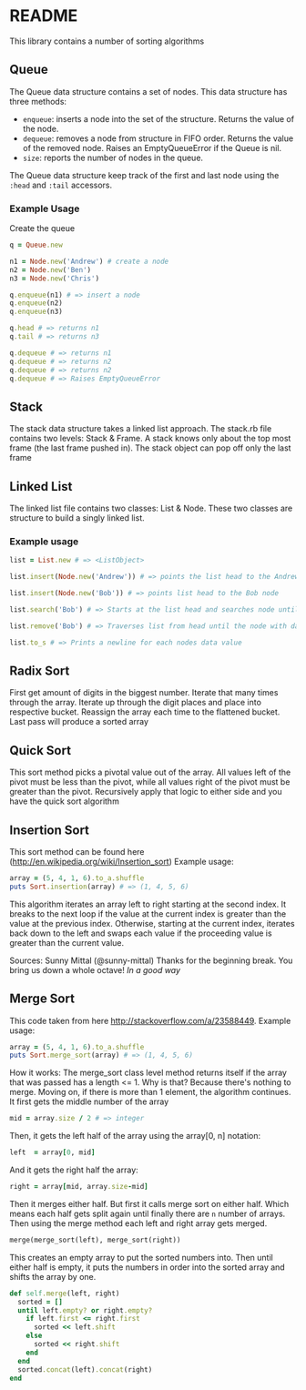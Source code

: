 # README
This library contains a number of sorting algorithms

## Queue
The Queue data structure contains a set of nodes. This data structure has three methods:
- `enqueue`: inserts a node into the set of the structure. Returns the value of the node.
- `dequeue`: removes a node from structure in FIFO order. Returns the value of the removed node. Raises an EmptyQueueError if the Queue is nil.
- `size`: reports the number of nodes in the queue. 

The Queue data structure keep track of the first and last node using the `:head` and `:tail` accessors.

### Example Usage
Create the queue
```ruby
q = Queue.new

n1 = Node.new('Andrew') # create a node
n2 = Node.new('Ben')
n3 = Node.new('Chris')

q.enqueue(n1) # => insert a node
q.enqueue(n2)
q.enqueue(n3)

q.head # => returns n1
q.tail # => returns n3

q.dequeue # => returns n1
q.dequeue # => returns n2
q.dequeue # => returns n2
q.dequeue # => Raises EmptyQueueError
```

## Stack
The stack data structure takes a linked list approach. The stack.rb file contains two levels: Stack & Frame. A stack knows only about the top most frame (the last frame pushed in). The stack object can pop off only the last frame

## Linked List
The linked list file contains two classes: List & Node. These two classes are structure to build a singly linked list.
### Example usage
```ruby
list = List.new # => <ListObject>

list.insert(Node.new('Andrew')) # => points the list head to the Andrew node

list.insert(Node.new('Bob')) # => points list head to the Bob node

list.search('Bob') # => Starts at the list head and searches node until a node with data == 'Bob' is found

list.remove('Bob') # => Traverses list from head until the node with data == 'Bob' is found then removes it and updates connections

list.to_s # => Prints a newline for each nodes data value
```

## Radix Sort
First get amount of digits in the biggest number.
Iterate that many times through the array.
Iterate up through the digit places and place into respective bucket.
Reassign the array each time to the flattened bucket.
Last pass will produce a sorted array

## Quick Sort
This sort method picks a pivotal value out of the array. All values left of the pivot must be less than the pivot, while all values right of the pivot must be greater than the pivot. Recursively apply that logic to either side and you have the quick sort algorithm

## Insertion Sort
This sort method can be found here (http://en.wikipedia.org/wiki/Insertion_sort)
Example usage:
```ruby
array = (5, 4, 1, 6).to_a.shuffle
puts Sort.insertion(array) # => (1, 4, 5, 6)
```
This algorithm iterates an array left to right starting at the second index. It breaks to the next loop if the value at the current index is greater than the value at the previous index. Otherwise, starting at the current index, iterates back down to the left and swaps each value if the proceeding value is greater than the current value. 

Sources: Sunny Mittal (@sunny-mittal) Thanks for the beginning break. You bring us down a whole octave! *In a good way*

## Merge Sort
This code taken from here http://stackoverflow.com/a/23588449.
Example usage:
```ruby
array = (5, 4, 1, 6).to_a.shuffle
puts Sort.merge_sort(array) # => (1, 4, 5, 6)
```

How it works:
The merge_sort class level method returns itself if the array that was passed has a length <= 1. Why is that?
Because there's nothing to merge. Moving on, if there is more than 1 element, the algorithm continues.
It first gets the middle number of the array
```ruby
mid = array.size / 2 # => integer
```
Then, it gets the left half of the array using the array[0, n] notation:
```ruby
left  = array[0, mid]
```
And it gets the right half the array:
```ruby
right = array[mid, array.size-mid]
```
Then it merges either half. But first it calls merge sort on either half. Which means each half gets split again until finally there are `n` number of arrays.
Then using the merge method each left and right array gets merged.
```ruby
merge(merge_sort(left), merge_sort(right))
```
This creates an empty array to put the sorted numbers into.
Then until either half is empty, it puts the numbers in order into the sorted array and shifts the array by one.
```ruby
def self.merge(left, right)
  sorted = []
  until left.empty? or right.empty?
    if left.first <= right.first
      sorted << left.shift
    else
      sorted << right.shift
    end
  end
  sorted.concat(left).concat(right)
end
```




